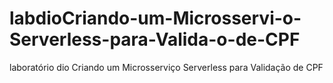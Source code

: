 # labdioCriando-um-Microsservi-o-Serverless-para-Valida-o-de-CPF
laboratório dio Criando um Microsserviço Serverless para Validação de CPF

